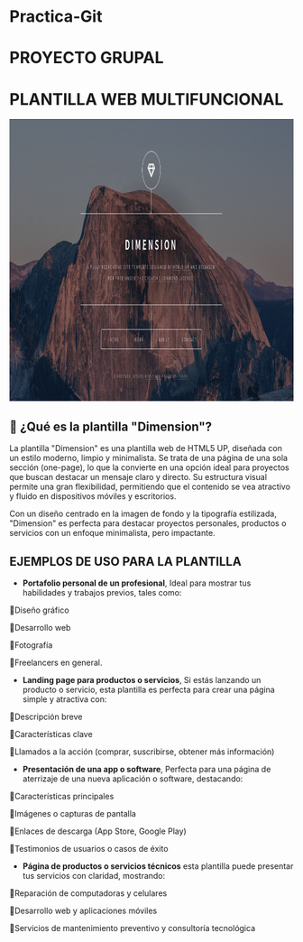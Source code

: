 # Practica-Git
# PROYECTO GRUPAL 
# PLANTILLA WEB MULTIFUNCIONAL
<img src="imagenes/fondo2.png" alt="Imagen vertical" width="1000" height="500">

## 🌟 ¿Qué es la plantilla "Dimension"?
La plantilla "Dimension" es una plantilla web de HTML5 UP, diseñada con un estilo moderno, limpio y minimalista. Se trata de una página de una sola sección (one-page), lo que la convierte en una opción ideal para proyectos que buscan destacar un mensaje claro y directo. Su estructura visual permite una gran flexibilidad, permitiendo que el contenido se vea atractivo y fluido en dispositivos móviles y escritorios.

Con un diseño centrado en la imagen de fondo y la tipografía estilizada, "Dimension" es perfecta para destacar proyectos personales, productos o servicios con un enfoque minimalista, pero impactante.

## EJEMPLOS DE USO PARA LA PLANTILLA
* **Portafolio personal de un profesional**, Ideal para mostrar tus habilidades y trabajos previos, tales como:

🔹Diseño gráfico

🔹Desarrollo web

🔹Fotografía

🔹Freelancers en general.


* **Landing page para productos o servicios**, Si estás lanzando un producto o servicio, esta plantilla es perfecta para crear una página simple y atractiva con:

🔹Descripción breve

🔹Características clave

🔹Llamados a la acción (comprar, suscribirse, obtener más información)

* **Presentación de una app o software**, Perfecta para una página de aterrizaje de una nueva aplicación o software, destacando:

🔹Características principales

🔹Imágenes o capturas de pantalla

🔹Enlaces de descarga (App Store, Google Play)

🔹Testimonios de usuarios o casos de éxito


* **Página de productos o servicios técnicos** esta plantilla puede presentar tus servicios con claridad, mostrando:

🔹Reparación de computadoras y celulares


🔹Desarrollo web y aplicaciones móviles

🔹Servicios de mantenimiento preventivo y consultoría tecnológica


